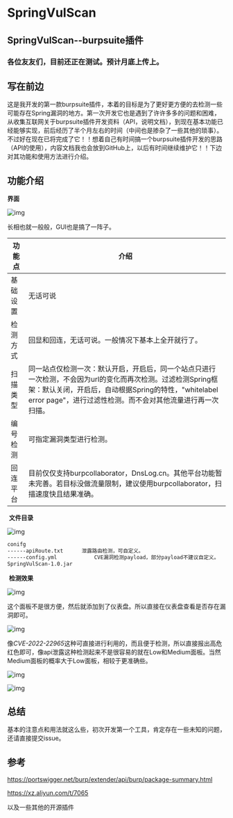 # SpringVulScan

## SpringVulScan--burpsuite插件
### 各位友友们，目前还正在测试。预计月底上传上。
## 写在前边

这是我开发的第一款burpsuite插件，本着的目标是为了更好更方便的去检测一些可能存在Spring漏洞的地方。第一次开发它也是遇到了许许多多的问题和困难，从收集互联网关于burpsuite插件开发资料（API，说明文档），到现在基本功能已经能够实现，前后经历了半个月左右的时间（中间也是掺杂了一些其他的琐事）。不过好在现在已将完成了它！！想着自己有时间搞一个burpsuite插件开发的思路（API的使用），内容文档我也会放到GitHub上，以后有时间继续维护它！！下边对其功能和使用方法进行介绍。

## 功能介绍

**界面**

![img](https://cdn.nlark.com/yuque/0/2022/png/21739648/1655642522435-9442e040-9680-4a09-ae0b-c691e02ae3fb.png)

长相也就一般般，GUI也是搞了一阵子。

| 功能点   | 介绍                                                         |
| -------- | ------------------------------------------------------------ |
| 基础设置 | 无话可说                                                     |
| 检测方式 | 回显和回连，无话可说。一般情况下基本上全开就行了。           |
| 扫描类型 | 同一站点仅检测一次：默认开启，开启后，同一个站点只进行一次检测，不会因为url的变化而再次检测。过滤检测Spring框架：默认关闭，开启后，自动根据Spring的特性，"whitelabel error page"，进行过滤性检测。而不会对其他流量进行再一次扫描。 |
| 编号检测 | 可指定漏洞类型进行检测。                                     |
| 回连平台 | 目前仅仅支持burpcollaborator，DnsLog.cn。其他平台功能暂未完善。若目标没做流量限制，建议使用burpcollaborator，扫描速度快且结果准确。 |

​	**文件目录**

![img](https://cdn.nlark.com/yuque/0/2022/png/21739648/1655643243635-61ed581d-c43e-4b68-8ea8-e78f9e583987.png)

```bash
conifg
------apiRoute.txt		泄露路由检测，可自定义。
------config.yml			CVE漏洞检测payload，部分payload不建议自定义。
SpringVulScan-1.0.jar
```

​	**检测效果**

![img](https://cdn.nlark.com/yuque/0/2022/png/21739648/1655643585846-c399a4fb-ebf4-4b8d-a37b-6a637ed5c179.png)

这个面板不是很方便，然后就添加到了仪表盘。所以直接在仪表盘查看是否存在漏洞即可。

![img](https://cdn.nlark.com/yuque/0/2022/png/21739648/1655643921940-656462a1-2ab5-496c-bf2d-c527a64df969.png)

像*CVE-2022-22965*这种可直接进行利用的，而且便于检测，所以直接报出高危红色即可，像api泄露这种检测起来不是很容易的就在Low和Medium面板。当然Medium面板的概率大于Low面板，相较于更准确些。

![img](https://cdn.nlark.com/yuque/0/2022/png/21739648/1655643953534-425a80ad-7c4a-43a6-82fe-61000f4f4f74.png)

![img](https://cdn.nlark.com/yuque/0/2022/png/21739648/1655643972721-000088b8-f73a-4c25-8c2e-28a3c4097357.png)

## 总结

基本的注意点和用法就这么些，初次开发第一个工具，肯定存在一些未知的问题，还请直接提交issue。

##  参考

https://portswigger.net/burp/extender/api/burp/package-summary.html

https://xz.aliyun.com/t/7065

以及一些其他的开源插件

